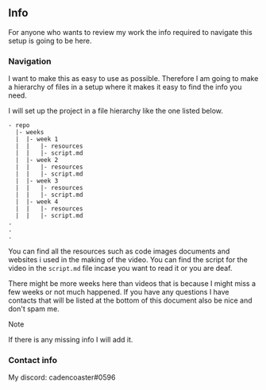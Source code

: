 ## Info

For anyone who wants to review my work the info required to navigate this setup is going to be here.

### Navigation

I want to make this as easy to use as possible. Therefore I am going to make a hierarchy of files in a setup where it makes it easy to find the info you need.

I will set up the project in a file hierarchy like the one listed below.

``` 
- repo
  |- weeks
  |  |- week 1
  |  |   |- resources
  |  |   |- script.md
  |  |- week 2
  |  |   |- resources
  |  |   |- script.md
  |  |- week 3
  |  |   |- resources
  |  |   |- script.md
  |  |- week 4
  |  |   |- resources
  |  |   |- script.md
.
.
.
```

You can find all the resources such as code images documents and websites i used in the making of the video. You can find the script for the video in the `script.md` file incase you want to read it or you are deaf.

There might be more weeks here than videos that is because I might miss a few weeks or not much happened.
If you have any questions I have contacts that will be listed at the bottom of this document also be nice and don't spam me.

> [!NOTE]
> If there is any missing info I will add it.

### Contact info

My discord: cadencoaster#0596
